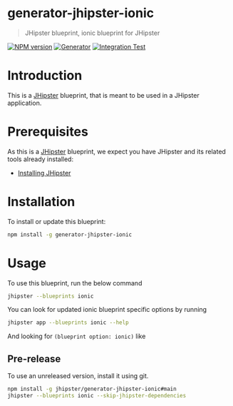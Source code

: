 # generator-jhipster-ionic

> JHipster blueprint, ionic blueprint for JHipster

[![NPM version][npm-image]][npm-url]
[![Generator][github-generator-image]][github-generator-url]
[![Integration Test][github-integration-image]][github-integration-url]

# Introduction

This is a [JHipster](https://www.jhipster.tech/) blueprint, that is meant to be used in a JHipster application.

# Prerequisites

As this is a [JHipster](https://www.jhipster.tech/) blueprint, we expect you have JHipster and its related tools already installed:

- [Installing JHipster](https://www.jhipster.tech/installation/)

# Installation

To install or update this blueprint:

```bash
npm install -g generator-jhipster-ionic
```

# Usage

To use this blueprint, run the below command

```bash
jhipster --blueprints ionic
```

You can look for updated ionic blueprint specific options by running

```bash
jhipster app --blueprints ionic --help
```

And looking for `(blueprint option: ionic)` like

## Pre-release

To use an unreleased version, install it using git.

```bash
npm install -g jhipster/generator-jhipster-ionic#main
jhipster --blueprints ionic --skip-jhipster-dependencies
```

[npm-image]: https://img.shields.io/npm/v/generator-jhipster-ionic.svg
[npm-url]: https://npmjs.org/package/generator-jhipster-ionic
[github-generator-image]: https://github.com/jhipster/generator-jhipster-ionic/actions/workflows/generator.yml/badge.svg
[github-generator-url]: https://github.com/jhipster/generator-jhipster-ionic/actions/workflows/generator.yml
[github-integration-image]: https://github.com/jhipster/generator-jhipster-ionic/actions/workflows/integration.yml/badge.svg
[github-integration-url]: https://github.com/jhipster/generator-jhipster-ionic/actions/workflows/integration.yml
